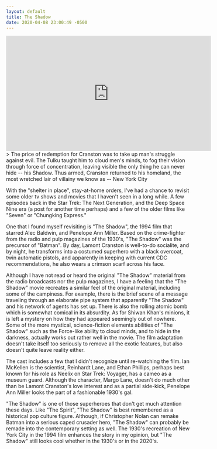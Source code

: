 ```yaml
---
layout: default
title: The Shadow
date: 2020-04-08 23:00:49 -0500
---
```

<div class="video-container">
<iframe width="560" height="315" src="https://www.youtube.com/embed/AJX60CSED1s" frameborder="0" allow="accelerometer; autoplay; encrypted-media; gyroscope; picture-in-picture" allowfullscreen></iframe>
</div>
> The price of redemption for Cranston was to take up man's struggle against evil. The Tulku taught him to cloud men's minds, to fog their vision through force of concentration, leaving visible the only thing he can never hide -- his Shadow. Thus armed, Cranston returned to his homeland, the most wretched lair of villainy we know as -- New York City

With the "shelter in place", stay-at-home orders, I've had a chance to revisit some older tv shows and movies that I haven't seen in a long while. A few episodes back in the Star Trek: The Next Generation, and the Deep Space Nine era (a post for another time perhaps) and a few of the older films like "Seven" or "Chungking Express."

One that I found myself revisiting is "The Shadow", the 1994 film that starred Alec Baldwin, and Penelope Ann Miller. Based on the crime-fighter from the radio and pulp magazines of the 1930's, "The Shadow" was the precursor of "Batman". By day, Lamont Cranston is well-to-do socialite, and by night, he transforms into a costumed superhero with a black overcoat, twin automatic pistols, and apparently in keeping with current CDC recommendations, he also wears a crimson scarf across his face. 

Although I have not read or heard the original "The Shadow" material from the radio broadcasts nor the pulp magazines, I have a feeling that the "The Shadow" movie recreates a similar feel of the original material, including some of the campiness. For example, there is the brief scene of a message traveling through an elaborate pipe system that apparently "The Shadow" and his network of agents has set up. There is also the rolling atomic bomb which is somewhat comical in its absurdity. As for Shiwan Khan's minions, it is left a mystery on how they had appeared seemingly out of nowhere. Some of the more mystical, science-fiction elements abilities of "The Shadow" such as the Force-like ability to cloud minds, and to hide in the darkness, actually works out rather well in the movie. The film adaptation doesn't take itself too seriously to remove all the exotic features, but also doesn't quite leave reality either. 

The cast includes a few that I didn't recognize until re-watching the film. Ian McKellen is the scientist, Reinhardt Lane, and Ethan Phillips, perhaps best known for his role as Neelix on Star Trek: Voyager, has a cameo as a museum guard. Although the character, Margo Lane, doesn't do much other than be Lamont Cranston's love interest and as a partial side-kick, Penelope Ann Miller looks the part of a fashionable 1930's gal.

"The Shadow" is one of those superheroes that don't get much attention these days. Like "The Spirit", "The Shadow" is best remembered as a historical pop culture figure. Although, if Christopher Nolan can remake Batman into a serious caped crusader hero, "The Shadow" can probably be remade into the contemporary setting as well. The 1930's recreation of New York City in the 1994 film enhances the story in my opinion, but "The Shadow" still looks cool whether in the 1930's or in the 2020's.
